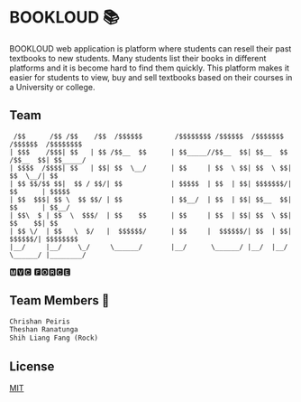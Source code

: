# BOOKLOUD :books:

BOOKLOUD web application is platform where students can resell their past textbooks to new students. Many students list their books in different platforms and it is become hard to find them quickly. This platform makes it easier for students to view, buy and sell textbooks based on their courses in a University or college. 

## Team
```
 /$$      /$$ /$$    /$$  /$$$$$$        /$$$$$$$$ /$$$$$$  /$$$$$$$   /$$$$$$  /$$$$$$$$
| $$$    /$$$| $$   | $$ /$$__  $$      | $$_____//$$__  $$| $$__  $$ /$$__  $$| $$_____/
| $$$$  /$$$$| $$   | $$| $$  \__/      | $$     | $$  \ $$| $$  \ $$| $$  \__/| $$      
| $$ $$/$$ $$|  $$ / $$/| $$            | $$$$$  | $$  | $$| $$$$$$$/| $$      | $$$$$   
| $$  $$$| $$ \  $$ $$/ | $$            | $$__/  | $$  | $$| $$__  $$| $$      | $$__/   
| $$\  $ | $$  \  $$$/  | $$    $$      | $$     | $$  | $$| $$  \ $$| $$    $$| $$      
| $$ \/  | $$   \  $/   |  $$$$$$/      | $$     |  $$$$$$/| $$  | $$|  $$$$$$/| $$$$$$$$
|__/     |__/    \_/     \______/       |__/      \______/ |__/  |__/ \______/ |________/
```
🅼🆅🅲 🅵🅾🆁🅲🅴

## Team Members :boy:

```python
Chrishan Peiris
Theshan Ranatunga
Shih Liang Fang (Rock)
```



## License
[MIT](https://choosealicense.com/licenses/mit/)
